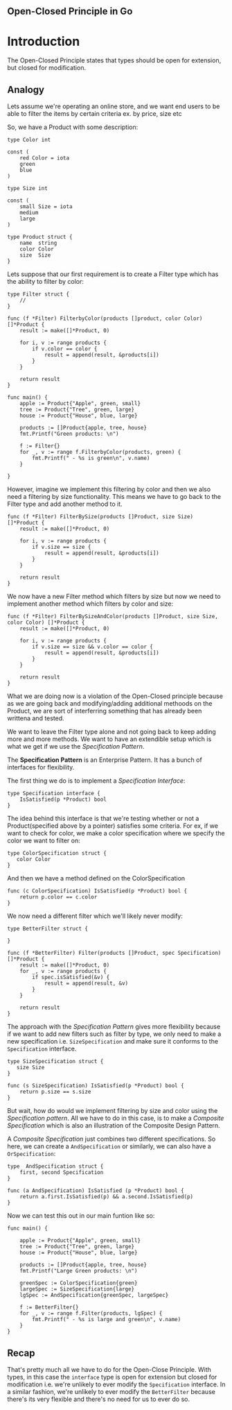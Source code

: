 ## Open-Closed Principle in Go

# Introduction
The Open-Closed Principle states that types should be open for extension, but closed for modification.

## Analogy

Lets assume we're operating an online store, and we want end users to be able to filter the items by certain criteria ex. by price, size etc

So, we have a Product with some description:

```
type Color int

const (
	red Color = iota
	green
	blue
)

type Size int

const (
	small Size = iota
	medium
	large
)

type Product struct {
	name  string
	color Color
	size  Size
}
```

Lets suppose that our first requirement is to create a Filter type which has the ability to filter by color:

```
type Filter struct {
    //
}

func (f *Filter) FilterbyColor(products []product, color Color) []*Product {
    result := make([]*Product, 0)

    for i, v := range products {
        if v.color == color {
            result = append(result, &products[i])
        }
    }

    return result
}

func main() {
	apple := Product{"Apple", green, small}
	tree := Product{"Tree", green, large}
	house := Product{"House", blue, large}

	products := []Product{apple, tree, house}
	fmt.Printf("Green products: \n")

	f := Filter{}
	for _, v := range f.FilterbyColor(products, green) {
		fmt.Printf(" - %s is green\n", v.name)
	}

}
```

However, imagine we implement this filtering by color and then we also need a filtering by size functionality. This means we have to go back to the Filter type and add another method to it.

```
func (f *Filter) FilterBySize(products []Product, size Size) []*Product {
	result := make([]*Product, 0)

	for i, v := range products {
		if v.size == size {
			result = append(result, &products[i])
		}
	}

	return result
}
```

We now have a new Filter method which filters by size but now we need to implement another method which filters by color and size:

```
func (f *Filter) FilterBySizeAndColor(products []Product, size Size, color Color) []*Product {
    result := make([]*Product, 0)

	for i, v := range products {
		if v.size == size && v.color == color {
			result = append(result, &products[i])
		}
	}

	return result
}
```

What we are doing now is a violation of the Open-Closed principle because as we are going back and modifying/adding additional methoods on the Product, we are sort of interferring something that has already been writtena and tested.

We want to leave the Filter type alone and not going back to keep adding more and more methods. We want to have an extendible setup which is what we get if we use the *Specification Pattern*.

The **Specification Pattern** is an Enterprise Pattern. It has a bunch of interfaces for flexibility.

The first thing we do is to implement a *Specification Interface*:

```
type Specification interface {
    IsSatisfied(p *Product) bool
}
```

The idea behind this interface is that we're testing whether or not a Product(specified above by a pointer) satisfies some criteria. For ex, if we want to check for color, we make a color specification where we specify the color we want to filter on:

```
type ColorSpecification struct {
   color Color
}
```

And then we have a method defined on the ColorSpecification

```
func (c ColorSpecification) IsSatisfied(p *Product) bool {
    return p.color == c.color
}
```

We now need a different filter which we'll likely never modify:

```
type BetterFilter struct {

}

func (f *BetterFilter) Filter(products []Product, spec Specification) []*Product {
	result := make([]*Product, 0)
	for _, v := range products {
		if spec.isSatisfied(&v) {
			result = append(result, &v)
		}
	}

	return result
}
```

The approach with the *Specification Pattern* gives more flexibility because if we want to add new filters such as filter by type, we only need to make a new specification i.e. `SizeSpecification` and make sure it conforms to the `Specification` interface.

```
type SizeSpecification struct {
   size Size
}

func (s SizeSpecification) IsSatisfied(p *Product) bool {
    return p.size == s.size
}
```

But wait, how do would we implement filtering by size and color using the *Specification pattern*. All we have to do in this case, is to make a *Composite Specification* which is also an illustration of the Composite Design Pattern.

A *Composite Specification* just combines two different specifications. So here, we can create a `AndSpecification` or similarly, we can also have a `OrSpecification`:

```
type  AndSpecification struct {
    first, second Specification
}

func (a AndSpecification) IsSatisfied (p *Product) bool {
    return a.first.IsSatisfied(p) && a.second.IsSatisfied(p)
}

```

Now we can test this out in our main funtion like so:

```
func main() {

    apple := Product{"Apple", green, small}
	tree := Product{"Tree", green, large}
	house := Product{"House", blue, large}

	products := []Product{apple, tree, house}
	fmt.Printf("Large Green products: \n")

	greenSpec := ColorSpecification{green}
    largeSpec := SizeSpecification{large}
    lgSpec := AndSpecification{greenSpec, largeSpec}

    f := BetterFilter{}
	for _, v := range f.Filter(products, lgSpec) {
		fmt.Printf(" - %s is large and green\n", v.name)
	}
}
```


## Recap

That's pretty much all we have to do for the Open-Close Principle. With types, in this case the `interface` type is open for extension but closed for modification i.e. we're unlikely to ever modify the `Specification` interface. In a similar fashion, we're unlikely to ever modify the `BetterFilter` because there's its very flexible and there's no need for us to ever do so.